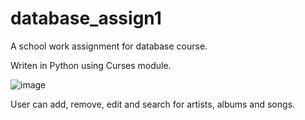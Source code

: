 # database_assign1

A school work assignment for database course.

Writen in Python using Curses module.

![image](https://user-images.githubusercontent.com/88337865/145285558-29ce6461-cf95-4a61-9707-12655662443a.png)

User can add, remove, edit and search for artists, albums and songs.
